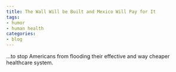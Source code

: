 ```yaml
---
title: The Wall Will be Built and Mexico Will Pay for It
tags:
- humor
- human health
categories:
- blog
---
```

...to stop Americans from flooding their effective and way cheaper healthcare
system.
<!--more-->

